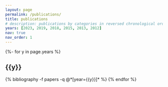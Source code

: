```yaml
---
layout: page
permalink: /publications/
title: publications
# description: publications by categories in reversed chronological order. generated by jekyll-scholar.
years: [2023, 2019, 2018, 2015, 2013, 2012]
nav: true
nav_order: 1
---
```

<!-- _pages/publications.md -->
<div class="publications">

{%- for y in page.years %}
  <h2 class="year">{{y}}</h2>
  {% bibliography -f papers -q @*[year={{y}}]* %}
{% endfor %}

</div>
